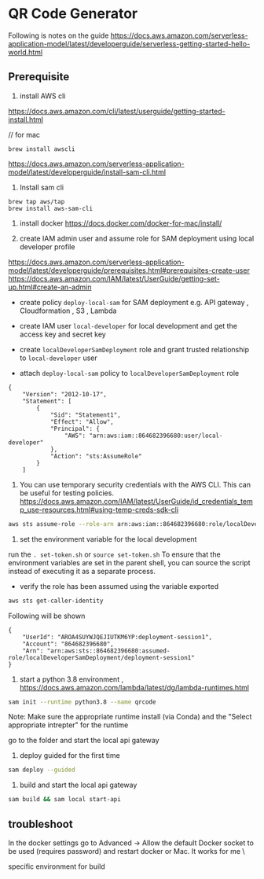 # QR Code Generator

Following is notes on the guide <https://docs.aws.amazon.com/serverless-application-model/latest/developerguide/serverless-getting-started-hello-world.html>

## Prerequisite

1. install AWS cli

<https://docs.aws.amazon.com/cli/latest/userguide/getting-started-install.html>

// for mac

```
brew install awscli
```

<https://docs.aws.amazon.com/serverless-application-model/latest/developerguide/install-sam-cli.html>

1. Install sam cli

```
brew tap aws/tap
brew install aws-sam-cli
```

1. install docker
<https://docs.docker.com/docker-for-mac/install/>

1. create IAM admin user and assume role for SAM deployment using local developer profile

<https://docs.aws.amazon.com/serverless-application-model/latest/developerguide/prerequisites.html#prerequisites-create-user>
<https://docs.aws.amazon.com/IAM/latest/UserGuide/getting-set-up.html#create-an-admin>

- create policy `deploy-local-sam` for SAM deployment 
e.g. API gateway , Cloudformation , S3 , Lambda

- create IAM user `local-developer` for local development and get the access key and secret key
- create `localDeveloperSamDeployment` role and grant trusted relationship to `local-developer` user
- attach `deploy-local-sam` policy to `localDeveloperSamDeployment` role

```text
{
    "Version": "2012-10-17",
    "Statement": [
        {
            "Sid": "Statement1",
            "Effect": "Allow",
            "Principal": {
                "AWS": "arn:aws:iam::864682396680:user/local-developer"
            },
            "Action": "sts:AssumeRole"
        }
    ]
```

1. You can use temporary security credentials with the AWS CLI. This can be useful for testing policies.
<https://docs.aws.amazon.com/IAM/latest/UserGuide/id_credentials_temp_use-resources.html#using-temp-creds-sdk-cli>

```bash
aws sts assume-role --role-arn arn:aws:iam::864682396680:role/localDeveloperSamDeployment --role-session-name "deployment-session1" --profile local-developer > token.txt
```

1. set the environment variable for the local development

run the `. set-token.sh` or `source set-token.sh` To ensure that the environment variables are set in the parent shell, you can source the script instead of executing it as a separate process.

- verify the role has been assumed using the variable exported  
  
```bash
aws sts get-caller-identity
```

Following will be shown
```text
{
    "UserId": "AROA4SUYWJQEJIUTKM6YP:deployment-session1",
    "Account": "864682396680",
    "Arn": "arn:aws:sts::864682396680:assumed-role/localDeveloperSamDeployment/deployment-session1"
}
```

1. start  a python 3.8 environment , <https://docs.aws.amazon.com/lambda/latest/dg/lambda-runtimes.html>

```bash
sam init --runtime python3.8 --name qrcode 
```

Note: Make sure the appropriate runtime install (via Conda) and the "Select appropriate intrepter" for the runtime

go to the folder and start the local api gateway

1. deploy guided for the first time

```bash
sam deploy --guided
```

1. build and start the local api gateway

```bash
sam build && sam local start-api
```




## troubleshoot

   In the docker settings go to Advanced -> Allow the default Docker socket to be used (requires password) and restart docker or Mac. It works for me
   \

   specific environment for build
